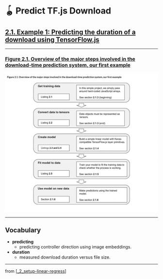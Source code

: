 # 🪀 Predict TF.js Download

## [**2.1.** Example 1: Predicting the duration of a download using TensorFlow.js](https://livebook.manning.com/book/deep-learning-with-javascript/chapter-2/7)

---

### [**Figure 2.1.** Overview of the major steps involved in the download-time prediction system, our first example](https://livebook.manning.com/book/deep-learning-with-javascript/chapter-2/ch02fig01)

<img src="../../../assets/figures/Figure_2-1.png"/>

---

## **Vocabulary**

- **predicting**
  - predicting controller direction using image embeddings.
- **duration**
  - measured download duration versus file size.

<link rel="stylesheet" type="text/css" media="all" href="../../../assets/css/custom.css" />

---

from [[_2_setup-linear-regress]]

[//begin]: # "Autogenerated link references for markdown compatibility"
[_2_setup-linear-regress]: ../_2_setup-linear-regress.md "🪀 2 LINEAR REGRESS"
[//end]: # "Autogenerated link references"
